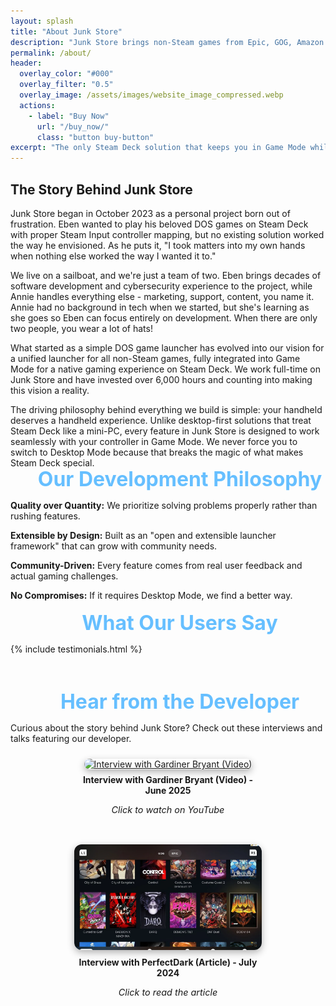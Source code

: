 ```yaml
---
layout: splash
title: "About Junk Store"
description: "Junk Store brings non-Steam games from Epic, GOG, Amazon & itch.io (beta) to Steam Deck Game Mode. Available as standalone app or Decky plugin."
permalink: /about/
header:
  overlay_color: "#000"
  overlay_filter: "0.5"
  overlay_image: /assets/images/website_image_compressed.webp
  actions:
    - label: "Buy Now"
      url: "/buy_now/"
      class: "button buy-button"
excerpt: "The only Steam Deck solution that keeps you in Game Mode while playing Epic, GOG, Amazon & itch.io games"
---
```


<section class="about-story">
  <h1>The Story Behind Junk Store</h1>

  <p>Junk Store began in October 2023 as a personal project born out of frustration. Eben wanted to play his beloved DOS games on Steam Deck with proper Steam Input controller mapping, but no existing solution worked the way he envisioned. As he puts it, "I took matters into my own hands when nothing else worked the way I wanted it to."</p>

  <p>We live on a sailboat, and we're just a team of two. Eben brings decades of software development and cybersecurity experience to the project, while Annie handles everything else - marketing, support, content, you name it. Annie had no background in tech when we started, but she's learning as she goes so Eben can focus entirely on development. When there are only two people, you wear a lot of hats!</p>

  <p>What started as a simple DOS game launcher has evolved into our vision for a unified launcher for all non-Steam games, fully integrated into Game Mode for a native gaming experience on Steam Deck. We work full-time on Junk Store and have invested over 6,000 hours and counting into making this vision a reality.</p>

  <p>The driving philosophy behind everything we build is simple: your handheld deserves a handheld experience. Unlike desktop-first solutions that treat Steam Deck like a mini-PC, every feature in Junk Store is designed to work seamlessly with your controller in Game Mode. We never force you to switch to Desktop Mode because that breaks the magic of what makes Steam Deck special.</p>
</section>

<section class="philosophy" style="margin-top: -1rem !important;">
  <h2 style="text-align: center !important; margin: 0.5rem auto 0.5rem auto !important; max-width: 1200px !important; width: 98% !important; color: #66bfff !important; font-size: 2rem !important; font-weight: bold !important; padding: 0 1.5rem !important;">Our Development Philosophy</h2>
  <div class="philosophy-points">
    <p><strong>Quality over Quantity:</strong> We prioritize solving problems properly rather than rushing features.</p>
    <p><strong>Extensible by Design:</strong> Built as an "open and extensible launcher framework" that can grow with community needs.</p>
    <p><strong>Community-Driven:</strong> Every feature comes from real user feedback and actual gaming challenges.</p>
    <p><strong>No Compromises:</strong> If it requires Desktop Mode, we find a better way.</p>
  </div>
</section>


<h2 style="text-align: center !important; margin: 1rem auto 0.5rem auto !important; max-width: 1200px !important; width: 98% !important; color: #66bfff !important; font-size: 2rem !important; font-weight: bold !important; padding: 0 1.5rem !important;">What Our Users Say</h2>

{% include testimonials.html %}

<h2 style="text-align: center !important; margin: 3.5rem auto 0.5rem auto !important; max-width: 1200px !important; width: 98% !important; color: #66bfff !important; font-size: 2rem !important; font-weight: bold !important; padding: 0 1.5rem !important;">Hear from the Developer</h2>

<p>Curious about the story behind Junk Store? Check out these interviews and talks featuring our developer.</p>

<div style="display: flex; flex-wrap: wrap; gap: 2rem; justify-content: center; margin-top: 1.5rem;">

  <!-- Video Interview -->
  <div style="max-width: 300px; text-align: center;">
    <a href="https://youtu.be/iRVFqHGkqio?si=H3RnIVYtWN6vxsaC" target="_blank" rel="noopener noreferrer">
      <img src="https://img.youtube.com/vi/iRVFqHGkqio/hqdefault.jpg" alt="Interview with Gardiner Bryant (Video)" loading="lazy" width="320" height="180" style="width: 100%; height: 169px; object-fit: cover; border-radius: 12px; box-shadow: 0 4px 12px rgba(0,0,0,0.3);">
    </a>
    <p style="margin-top: 0.5rem; font-weight: bold;">Interview with Gardiner Bryant (Video) - June 2025</p>
    <p style="font-style: italic; font-size: 0.9rem;">Click to watch on YouTube</p>
  </div>

  <!-- Article Interview -->
  <div style="max-width: 300px; text-align: center;">
    <a href="https://gardinerbryant.com/an-interview-with-the-dev-behind-junk-store/" target="_blank" rel="noopener noreferrer">
      <img src="/assets/images/JSInstall/Doom 64.webp" alt="Interview with Gardiner Bryant (Article)" style="width: 100%; height: 169px; object-fit: cover; border-radius: 12px; box-shadow: 0 4px 12px rgba(0,0,0,0.3);">
    </a>
    <p style="margin-top: 0.5rem; font-weight: bold;">Interview with PerfectDark (Article) - July 2024</p>
    <p style="font-style: italic; font-size: 0.9rem;">Click to read the article</p>
  </div>

</div>